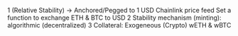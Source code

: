 1 (Relative Stability) -> Anchored/Pegged to 1 USD
    Chainlink price feed
    Set a function to exchange ETH & BTC to USD
2 Stability mechanism (minting): algorithmic (decentralized)
3 Collateral: Exogeneous (Crypto)
    wETH & wBTC
